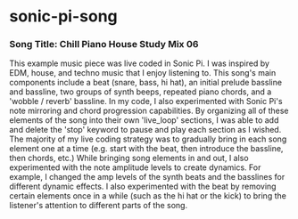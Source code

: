 # sonic-pi-song

### Song Title: Chill Piano House Study Mix 06

This example music piece was live coded in Sonic Pi. I was inspired by EDM, house, and techno music that I enjoy listening to. This song's main components include a beat (snare, bass, hi hat), an initial prelude bassline and bassline, two groups of synth beeps, repeated piano chords, and a 'wobble / reverb' bassline. In my code, I also experimented with Sonic Pi's note mirroring and chord progression capabilities. By organizing all of these elements of the song into their own 'live_loop' sections, I was able to add and delete the 'stop' keyword to pause and play each section as I wished. The majority of my live coding strategy was to gradually bring in each song element one at a time (e.g. start with the beat, then introduce the bassline, then chords, etc.) While bringing song elements in and out, I also experimented with the note amplitude levels to create dynamics. For example, I changed the amp levels of the synth beats and the basslines for different dynamic effects. I also experimented with the beat by removing certain elements once in a while (such as the hi hat or the kick) to bring the listener's attention to different parts of the song.

